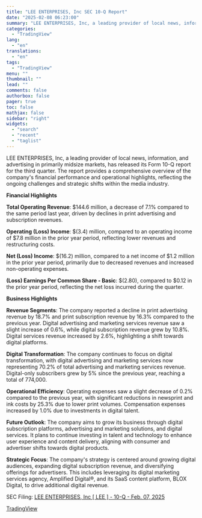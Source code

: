 ```yaml
---
title: "LEE ENTERPRISES, Inc SEC 10-Q Report"
date: "2025-02-08 06:23:00"
summary: "LEE ENTERPRISES, Inc, a leading provider of local news, information, and advertising in primarily midsize markets, has released its Form 10-Q report for the third quarter. The report provides a comprehensive overview of the company's financial performance and operational highlights, reflecting the ongoing challenges and strategic shifts within the media..."
categories:
  - "TradingView"
lang:
  - "en"
translations:
  - "en"
tags:
  - "TradingView"
menu: ""
thumbnail: ""
lead: ""
comments: false
authorbox: false
pager: true
toc: false
mathjax: false
sidebar: "right"
widgets:
  - "search"
  - "recent"
  - "taglist"
---
```


LEE ENTERPRISES, Inc, a leading provider of local news, information, and advertising in primarily midsize markets, has released its Form 10-Q report for the third quarter. The report provides a comprehensive overview of the company's financial performance and operational highlights, reflecting the ongoing challenges and strategic shifts within the media industry.

**Financial Highlights**

**Total Operating Revenue**: $144.6 million, a decrease of 7.1% compared to the same period last year, driven by declines in print advertising and subscription revenues.

**Operating (Loss) Income**: $(3.4) million, compared to an operating income of $7.8 million in the prior year period, reflecting lower revenues and restructuring costs.

**Net (Loss) Income**: $(16.2) million, compared to a net income of $1.2 million in the prior year period, primarily due to decreased revenues and increased non-operating expenses.

**(Loss) Earnings Per Common Share - Basic**: $(2.80), compared to $0.12 in the prior year period, reflecting the net loss incurred during the quarter.

**Business Highlights**

**Revenue Segments**: The company reported a decline in print advertising revenue by 18.7% and print subscription revenue by 16.3% compared to the previous year. Digital advertising and marketing services revenue saw a slight increase of 0.6%, while digital subscription revenue grew by 10.8%. Digital services revenue increased by 2.6%, highlighting a shift towards digital platforms.

**Digital Transformation**: The company continues to focus on digital transformation, with digital advertising and marketing services now representing 70.2% of total advertising and marketing services revenue. Digital-only subscribers grew by 5% since the previous year, reaching a total of 774,000.

**Operational Efficiency**: Operating expenses saw a slight decrease of 0.2% compared to the previous year, with significant reductions in newsprint and ink costs by 25.3% due to lower print volumes. Compensation expenses increased by 1.0% due to investments in digital talent.

**Future Outlook**: The company aims to grow its business through digital subscription platforms, advertising and marketing solutions, and digital services. It plans to continue investing in talent and technology to enhance user experience and content delivery, aligning with consumer and advertiser shifts towards digital products.

**Strategic Focus**: The company's strategy is centered around growing digital audiences, expanding digital subscription revenue, and diversifying offerings for advertisers. This includes leveraging its digital marketing services agency, Amplified Digital®, and its SaaS content platform, BLOX Digital, to drive additional digital revenue.

SEC Filing: [LEE ENTERPRISES, Inc [ LEE ] - 10-Q - Feb. 07, 2025](https://www.sec.gov/Archives/edgar/data/58361/000162828025004469/lee-20241229.htm)

[TradingView](https://www.tradingview.com/news/tradingview:b2a3f0b4a4a49:0-lee-enterprises-inc-sec-10-q-report/)
